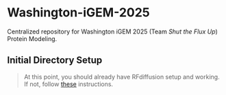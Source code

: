 # Washington-iGEM-2025
Centralized repository for Washington iGEM 2025 (Team *Shut the Flux Up*) Protein Modeling.

## Initial Directory Setup

> At this point, you should already have RFdiffusion setup and working. If not, follow [these](https://github.com/RosettaCommons/RFdiffusion) instructions.





